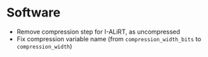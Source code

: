# Software

- Remove compression step for I-ALiRT, as uncompressed
- Fix compression variable name (from `compression_width_bits` to `compression_width`)
